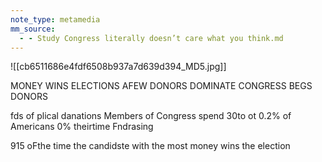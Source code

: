 ```yaml
---
note_type: metamedia
mm_source:
  - - Study Congress literally doesn’t care what you think.md
---
```


![[cb6511686e4fdf6508b937a7d639d394_MD5.jpg]]

MONEY WINS ELECTIONS AFEW DONORS DOMINATE CONGRESS BEGS DONORS

fds of plical danations Members of Congress spend 30to
ot 0.2% of Americans 0% theirtime Fndrasing

915 oFthe time the candidste with
the most money wins the election


